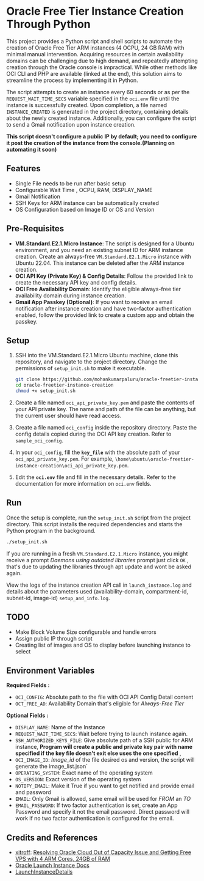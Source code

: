 
# Oracle Free Tier Instance Creation Through Python

This project provides a Python script and shell scripts to automate the creation of Oracle Free Tier ARM instances (4 OCPU, 24 GB RAM) with minimal manual intervention. Acquiring resources in certain availability domains can be challenging due to high demand, and repeatedly attempting creation through the Oracle console is impractical. While other methods like OCI CLI and PHP are available (linked at the end), this solution aims to streamline the process by implementing it in Python.

The script attempts to create an instance every 60 seconds or as per the `REQUEST_WAIT_TIME_SECS` variable specified in the `oci.env` file until the instance is successfully created. Upon completion, a file named `INSTANCE_CREATED` is generated in the project directory, containing details about the newly created instance. Additionally, you can configure the script to send a Gmail notification upon instance creation.

**This script doesn't configure a public IP by default; you need to configure it post the creation of the instance from the console.(Planning on automating it soon)**

## Features
- Single File needs to be run after basic setup
- Configurable Wait Time , OCPU, RAM, DISPLAY_NAME
- Gmail Notification
- SSH Keys for ARM instance can be automatically created
- OS Configuration based on Image ID or OS and Version	

## Pre-Requisites
- **VM.Standard.E2.1.Micro Instance**: The script is designed for a Ubuntu environment, and you need an existing subnet ID for ARM instance creation. Create an always-free `VM.Standard.E2.1.Micro` instance with Ubuntu 22.04. This instance can be deleted after the ARM instance creation.
- **OCI API Key (Private Key) & Config Details**: Follow the provided link to create the necessary API key and config details.
- **OCI Free Availability Domain**: Identify the eligible always-free tier availability domain during instance creation.
- **Gmail App Passkey (Optional)**: If you want to receive an email notification after instance creation and have two-factor authentication enabled, follow the provided link to create a custom app and obtain the passkey.

## Setup

1. SSH into the VM.Standard.E2.1.Micro Ubuntu machine, clone this repository, and navigate to the project directory. Change the permissions of `setup_init.sh` to make it executable.
    ```bash
    git clone https://github.com/mohankumarpaluru/oracle-freetier-instance-creation.git
    cd oracle-freetier-instance-creation
    chmod +x setup_init.sh
    ```

2. Create a file named `oci_api_private_key.pem` and paste the contents of your API private key. The name and path of the file can be anything, but the current user should have read access.

3. Create a file named `oci_config` inside the repository directory. Paste the config details copied during the OCI API key creation. Refer to `sample_oci_config`.

4. In your `oci_config`, fill the **`key_file`** with the absolute path of your `oci_api_private_key.pem`. For example, `\home\ubuntu\oracle-freetier-instance-creation\oci_api_private_key.pem`.

5. Edit the **`oci.env`** file and fill in the necessary details. Refer to the documentation for more information on `oci.env` fields.

## Run

Once the setup is complete, run the `setup_init.sh` script from the project directory. This script installs the required dependencies and starts the Python program in the background.
```bash
./setup_init.sh
```
If you are running in a fresh `VM.Standard.E2.1.Micro`  instance, you might receive a prompt *Daemons using outdated libraries* prompt just click `OK` , that's due to updating the libraries through apt update and wont be asked again. 

View the logs of the instance creation API call in `launch_instance.log` and details about the parameters used (availability-domain, compartment-id, subnet-id, image-id) `setup_and_info.log`.



## TODO
- Make Block Volume Size configurable and handle errors
- Assign public IP through script 
- Creating list of images and OS to display before launching instance to select


## Environment Variables
**Required Fields :**
	
- `OCI_CONFIG`:  Absolute path to the file with OCI API Config Detail content 
- `OCT_FREE_AD`: Availability Domain that's eligible for *Always-Free Tier*

**Optional Fields :**
- `DISPLAY_NAME`: Name of the Instance 
- `REQUEST_WAIT_TIME_SECS`: Wait before trying to launch instance again.  
- `SSH_AUTHORIZED_KEYS_FILE`: Give absolute path of a SSH public for ARM instance, **Program will create a public and private key pair with name specified if the key file doesn't exit else uses the one specified** ,  
- `OCI_IMAGE_ID`: *Image_id* of the file desired os and version, the script will generate the image_list.json` 
- `OPERATING_SYSTEM`: Exact name of the operating system 
- `OS_VERSION`: Exact version of the operating system 
- `NOTIFY_EMAIL`: Make it True if you want to get notified and provide email and password
- `EMAIL`: Only Gmail is allowed, same email will be used for *FROM* an *TO*
- `EMAIL_PASSWORD`: If two factor authentication is set, create an App Password and specify it not the email password. Direct password will work if no two factor authentication is configured for the email.


## Credits and References
- [xitroff](https://www.reddit.com/user/xitroff/): [Resolving Oracle Cloud Out of Capacity Issue and Getting Free VPS with 4 ARM Cores, 24GB of RAM](https://hitrov.medium.com/resolving-oracle-cloud-out-of-capacity-issue-and-getting-free-vps-with-4-arm-cores-24gb-of-a3d7e6a027a8)
- [Oracle Launch Instance Docs](https://docs.oracle.com/en-us/iaas/api/#/en/iaas/20160918/Instance/LaunchInstance)
- [LaunchInstanceDetails](https://docs.oracle.com/en-us/iaas/api/#/en/iaas/20160918/datatypes/LaunchInstanceDetails)
